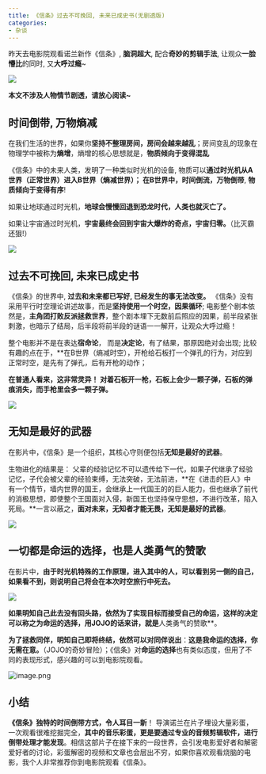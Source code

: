 ```yaml
---
title: 《信条》过去不可挽回, 未来已成史书(无剧透版)
categories:
- 杂谈
---
```




昨天去电影院观看诺兰新作《信条》,  **脑洞超大**, 配合**奇妙的剪辑手法**, 让观众**一脸懵比**的同时, 又**大呼过瘾**~



![](https://v2fy.com/asset/0i/jikemiji/jikemiji-md/kr-000114.assets/1240-20200905174808579.png)


**本文不涉及人物情节剧透，请放心阅读~**

## 时间倒带, 万物熵减

在我们生活的世界，如果你**坚持不整理房间，房间会越来越乱**；房间变乱的现象在物理学中被称为**熵增**，熵增的核心思想就是，**物质倾向于变得混乱**

《信条》中的未来人类，发明了一种类似时光机的设备, 物质可以**通过时光机从A世界（正常世界）进入B世界（熵减世界）； 在B世界中，时间倒流，万物倒带**, **物质倾向于变得有序**! 

如果让地球通过时光机，**地球会慢慢回退到恐龙时代，人类也就灭亡了。**

如果让宇宙通过时光机，**宇宙最终会回到宇宙大爆炸的奇点，宇宙归零。**（比灭霸还狠!）

![](https://v2fy.com/asset/0i/jikemiji/jikemiji-md/kr-000114.assets/1240-20200905174808536.png)


## 过去不可挽回, 未来已成史书

《信条》的世界中, **过去和未来都已写好, 已经发生的事无法改变。** 《信条》没有采用平行时空理论讲述故事，而是**坚持使用一个时空，因果循环**; 电影整个剧本依然是，**主角团打败反派拯救世界**，整个剧本埋下无数前后照应的因果，前半段紧张刺激，也暗示了结局，后半段将前半段的谜语一一解开，让观众大呼过瘾！

整个电影并不是在表达**宿命论**， 而是**决定论**，有了结果，那原因绝对会出现; 比较有趣的点在于，**在B世界（熵减时空），开枪给石板打一个弹孔的行为，对应到正常时空，是先有了弹孔，后有开枪的动作； 

**在普通人看来，这非常灵异！ 对着石板开一枪，石板上会少一颗子弹，石板的弹痕消失，而手枪里会多一颗子弹。**

![](https://v2fy.com/asset/0i/jikemiji/jikemiji-md/kr-000114.assets/strip-20200905174809017.gif)


## 无知是最好的武器

在影片中，《信条》是一个组织，其核心守则便包括**无知是最好的武器**。

生物进化的结果是： 父辈的经验记忆不可以遗传给下一代，如果子代继承了经验记忆，子代会被父辈的经验束缚，无法突破，无法前进，**在《进击的巨人》中有一个情节，墙内世界的国王，会继承上一代国王的的巨人能力，但也继承了前代的消极思想，即使整个王国面对入侵，新国王也坚持保守思想，不进行改革，陷入死局。**一言以蔽之，**面对未来，无知者才能无畏，无知是最好的武器**。

![](https://v2fy.com/asset/0i/jikemiji/jikemiji-md/kr-000114.assets/1240-20200905174808588.png)


## 一切都是命运的选择，也是人类勇气的赞歌

在影片中，**由于时光机特殊的工作原理，进入其中的人，可以看到另一侧的自己，如果看不到，则说明自己将会在本次时空旅行中死去。**

![](https://v2fy.com/asset/0i/jikemiji/jikemiji-md/kr-000114.assets/1240-20200905174808302.png)


**如果明知自己此去没有回头路，依然为了实现目标而接受自己的命运，这样的决定可以称之为命运的选择，用JOJO的话来讲，就是**人类勇气的赞歌**。

**为了拯救同伴，明知自己即将终结，依然可以对同伴说出**：**这是我命运的选择，你无需在意。**（JOJO的奇妙冒险）；《信条》对**命运的选择**也有类似态度，但用了不同的表现形式，感兴趣的可以到电影院观看。

![image.png](https://v2fy.com/asset/0i/jikemiji/jikemiji-md/kr-000114.assets/1240-20200905174808383.png)

## 小结

**《信条》独特的时间倒带方式，令人耳目一新**！ 导演诺兰在片子埋设大量彩蛋，一次观看很难挖掘完全，**其中的音乐彩蛋，更是要通过专业的音频剪辑软件，进行倒带处理才能发现**。相信这部片子在接下来的一段世界，会引发电影爱好者和解密爱好者的讨论，彩蛋解密的视频和文章也会层出不穷，如果你喜欢观看烧脑的电影，我个人非常推荐你到电影院观看《信条》。





